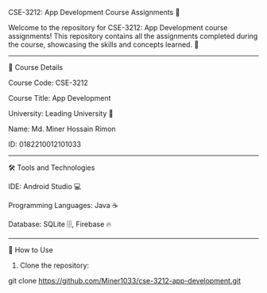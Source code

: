 CSE-3212: App Development Course Assignments 📱

Welcome to the repository for CSE-3212: App Development course assignments!
This repository contains all the assignments completed during the course, showcasing the skills and concepts learned. 🚀


---

📘 Course Details

Course Code: CSE-3212

Course Title: App Development

University: Leading University 🏫

Name: Md. Miner Hossain Rimon

ID: 0182210012101033



---

🛠️ Tools and Technologies

IDE: Android Studio 💻

Programming Languages: Java ☕

Database: SQLite 🗄️, Firebase 🔥



---

🚀 How to Use

1. Clone the repository:

git clone https://github.com/Miner1033/cse-3212-app-development.git
